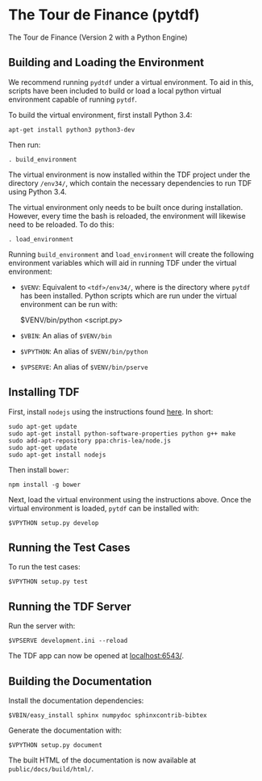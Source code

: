The Tour de Finance (pytdf)
===========================

The Tour de Finance (Version 2 with a Python Engine)

Building and Loading the Environment
------------------------------------

We recommend running `pydtdf` under a virtual environment. To aid in this, scripts have been included to build or load a local python virtual environment capable of running `pytdf`. 

To build the virtual environment, first install Python 3.4:

    apt-get install python3 python3-dev
    
Then run:
    
    . build_environment
    
The virtual environment is now installed within the TDF project under the directory `/env34/`, which contain the necessary dependencies to run TDF using Python 3.4.
    
The virtual environment only needs to be built once during installation. However, every time the bash is reloaded, the environment will likewise need to be reloaded. To do this:

    . load_environment
    
Running `build_environment` and `load_environment` will create the following environment variables which will aid in running TDF under the virtual environment:

* `$VENV`: Equivalent to `<tdf>/env34/`, where <tdf> is the directory where `pytdf` has been installed. Python scripts which are run under the virtual environment can be run with:
      
    $VENV/bin/python <script.py>
      
* `$VBIN`: An alias of `$VENV/bin`
* `$VPYTHON`: An alias of `$VENV/bin/python`
* `$VPSERVE`: An alias of `$VENV/bin/pserve`

Installing TDF
--------------

First, install `nodejs` using the instructions found [here](https://github.com/joyent/node/wiki/Installing-Node.js-via-package-manager). In short:
    
    sudo apt-get update
    sudo apt-get install python-software-properties python g++ make
    sudo add-apt-repository ppa:chris-lea/node.js
    sudo apt-get update
    sudo apt-get install nodejs
    
Then install `bower`:

    npm install -g bower

Next, load the virtual environment using the instructions above. Once the virtual environment is loaded, `pytdf` can be installed with:

    $VPYTHON setup.py develop
    
Running the Test Cases
----------------------

To run the test cases:

    $VPYTHON setup.py test

Running the TDF Server
----------------------

Run the server with:  
        
    $VPSERVE development.ini --reload
    
The TDF app can now be opened at [localhost:6543/](http://localhost:6543/).

Building the Documentation
--------------------------

Install the documentation dependencies:

    $VBIN/easy_install sphinx numpydoc sphinxcontrib-bibtex
    
Generate the documentation with:

    $VPYTHON setup.py document
    
The built HTML of the documentation is now available at `public/docs/build/html/`.
